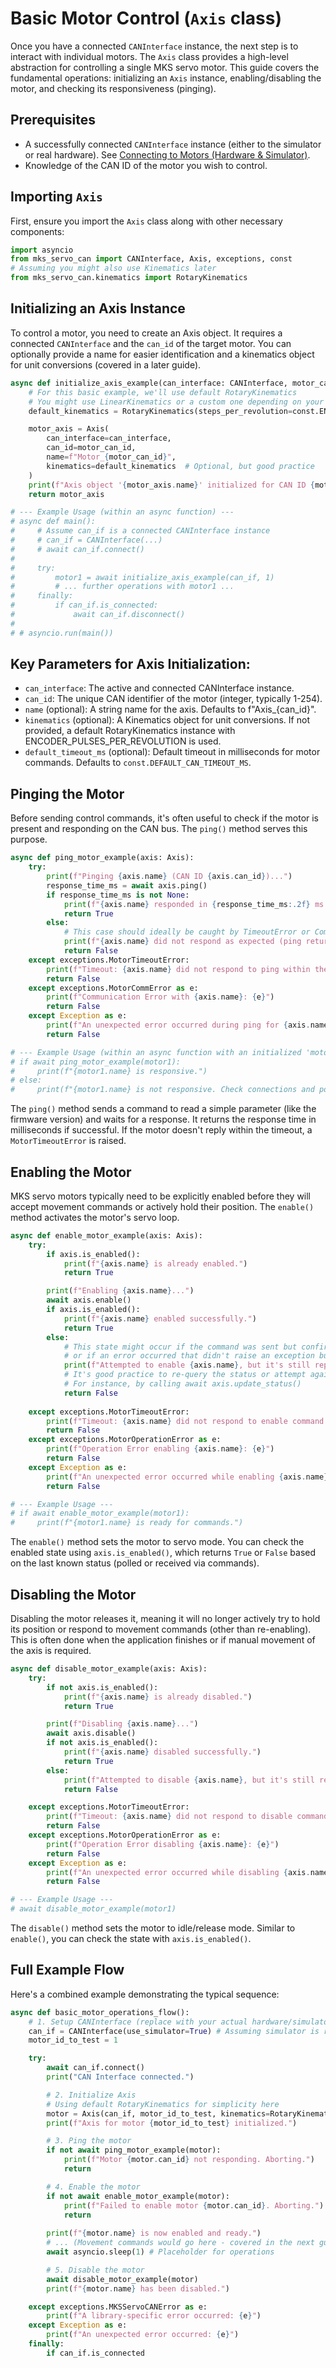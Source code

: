 # Basic Motor Control (`Axis` class)

Once you have a connected `CANInterface` instance, the next step is to interact with individual motors. The `Axis` class provides a high-level abstraction for controlling a single MKS servo motor. This guide covers the fundamental operations: initializing an `Axis` instance, enabling/disabling the motor, and checking its responsiveness (pinging).

## Prerequisites

* A successfully connected `CANInterface` instance (either to the simulator or real hardware). See [Connecting to Motors (Hardware & Simulator)](./connecting.md).
* Knowledge of the CAN ID of the motor you wish to control.

## Importing `Axis`

First, ensure you import the `Axis` class along with other necessary components:

```python
import asyncio
from mks_servo_can import CANInterface, Axis, exceptions, const
# Assuming you might also use Kinematics later
from mks_servo_can.kinematics import RotaryKinematics
```

## Initializing an Axis Instance
To control a motor, you need to create an Axis object. It requires a connected `CANInterface` and the `can_id` of the target motor. You can optionally provide a name for easier identification and a kinematics object for unit conversions (covered in a later guide).

```python
async def initialize_axis_example(can_interface: CANInterface, motor_can_id: int):
    # For this basic example, we'll use default RotaryKinematics
    # You might use LinearKinematics or a custom one depending on your setup
    default_kinematics = RotaryKinematics(steps_per_revolution=const.ENCODER_PULSES_PER_REVOLUTION)

    motor_axis = Axis(
        can_interface=can_interface,
        can_id=motor_can_id,
        name=f"Motor_{motor_can_id}",
        kinematics=default_kinematics  # Optional, but good practice
    )
    print(f"Axis object '{motor_axis.name}' initialized for CAN ID {motor_axis.can_id}.")
    return motor_axis

# --- Example Usage (within an async function) ---
# async def main():
#     # Assume can_if is a connected CANInterface instance
#     # can_if = CANInterface(...)
#     # await can_if.connect()
#
#     try:
#         motor1 = await initialize_axis_example(can_if, 1)
#         # ... further operations with motor1 ...
#     finally:
#         if can_if.is_connected:
#             await can_if.disconnect()
#
# # asyncio.run(main())
```

## Key Parameters for Axis Initialization:
* `can_interface`: The active and connected CANInterface instance.
* `can_id`: The unique CAN identifier of the motor (integer, typically 1-254).
* `name` (optional): A string name for the axis. Defaults to f"Axis_{can_id}".
* `kinematics` (optional): A Kinematics object for unit conversions. If not provided, a default RotaryKinematics instance with ENCODER_PULSES_PER_REVOLUTION is used. 
* `default_timeout_ms` (optional): Default timeout in milliseconds for motor commands. Defaults to `const.DEFAULT_CAN_TIMEOUT_MS`. 

## Pinging the Motor
Before sending control commands, it's often useful to check if the motor is present and responding on the CAN bus. The `ping()` method serves this purpose.
```python
async def ping_motor_example(axis: Axis):
    try:
        print(f"Pinging {axis.name} (CAN ID {axis.can_id})...")
        response_time_ms = await axis.ping()
        if response_time_ms is not None:
            print(f"{axis.name} responded in {response_time_ms:.2f} ms.")
            return True
        else:
            # This case should ideally be caught by TimeoutError or CommError
            print(f"{axis.name} did not respond as expected (ping returned None).")
            return False
    except exceptions.MotorTimeoutError:
        print(f"Timeout: {axis.name} did not respond to ping within the timeout period.")
        return False
    except exceptions.MotorCommError as e:
        print(f"Communication Error with {axis.name}: {e}")
        return False
    except Exception as e:
        print(f"An unexpected error occurred during ping for {axis.name}: {e}")
        return False

# --- Example Usage (within an async function with an initialized 'motor1' Axis object) ---
# if await ping_motor_example(motor1):
#     print(f"{motor1.name} is responsive.")
# else:
#     print(f"{motor1.name} is not responsive. Check connections and power.")
```
The `ping()` method sends a command to read a simple parameter (like the firmware version) and waits for a response. It returns the response time in milliseconds if successful. If the motor doesn't reply within the timeout, a `MotorTimeoutError` is raised.

## Enabling the Motor
MKS servo motors typically need to be explicitly enabled before they will accept movement commands or actively hold their position. The `enable()` method activates the motor's servo loop.
```python
async def enable_motor_example(axis: Axis):
    try:
        if axis.is_enabled():
            print(f"{axis.name} is already enabled.")
            return True

        print(f"Enabling {axis.name}...")
        await axis.enable()
        if axis.is_enabled():
            print(f"{axis.name} enabled successfully.")
            return True
        else:
            # This state might occur if the command was sent but confirmation wasn't processed correctly
            # or if an error occurred that didn't raise an exception but prevented enabling.
            print(f"Attempted to enable {axis.name}, but it's still reported as disabled.")
            # It's good practice to re-query the status or attempt again if necessary.
            # For instance, by calling await axis.update_status()
            return False
            
    except exceptions.MotorTimeoutError:
        print(f"Timeout: {axis.name} did not respond to enable command.")
        return False
    except exceptions.MotorOperationError as e:
        print(f"Operation Error enabling {axis.name}: {e}")
        return False
    except Exception as e:
        print(f"An unexpected error occurred while enabling {axis.name}: {e}")
        return False

# --- Example Usage ---
# if await enable_motor_example(motor1):
#     print(f"{motor1.name} is ready for commands.")
```
The `enable()` method sets the motor to servo mode. You can check the enabled state using `axis.is_enabled()`, which returns `True` or `False` based on the last known status (polled or received via commands).

## Disabling the Motor
Disabling the motor releases it, meaning it will no longer actively try to hold its position or respond to movement commands (other than re-enabling). This is often done when the application finishes or if manual movement of the axis is required.
```python
async def disable_motor_example(axis: Axis):
    try:
        if not axis.is_enabled():
            print(f"{axis.name} is already disabled.")
            return True

        print(f"Disabling {axis.name}...")
        await axis.disable()
        if not axis.is_enabled():
            print(f"{axis.name} disabled successfully.")
            return True
        else:
            print(f"Attempted to disable {axis.name}, but it's still reported as enabled.")
            return False

    except exceptions.MotorTimeoutError:
        print(f"Timeout: {axis.name} did not respond to disable command.")
        return False
    except exceptions.MotorOperationError as e:
        print(f"Operation Error disabling {axis.name}: {e}")
        return False
    except Exception as e:
        print(f"An unexpected error occurred while disabling {axis.name}: {e}")
        return False

# --- Example Usage ---
# await disable_motor_example(motor1)
```

The `disable()` method sets the motor to idle/release mode. Similar to `enable()`, you can check the state with `axis.is_enabled()`.
## Full Example Flow
Here's a combined example demonstrating the typical sequence:
```python
async def basic_motor_operations_flow():
    # 1. Setup CANInterface (replace with your actual hardware/simulator setup)
    can_if = CANInterface(use_simulator=True) # Assuming simulator is running
    motor_id_to_test = 1

    try:
        await can_if.connect()
        print("CAN Interface connected.")

        # 2. Initialize Axis
        # Using default RotaryKinematics for simplicity here
        motor = Axis(can_if, motor_id_to_test, kinematics=RotaryKinematics())
        print(f"Axis for motor {motor_id_to_test} initialized.")

        # 3. Ping the motor
        if not await ping_motor_example(motor):
            print(f"Motor {motor.can_id} not responding. Aborting.")
            return

        # 4. Enable the motor
        if not await enable_motor_example(motor):
            print(f"Failed to enable motor {motor.can_id}. Aborting.")
            return
        
        print(f"{motor.name} is now enabled and ready.")
        # ... (Movement commands would go here - covered in the next guide) ...
        await asyncio.sleep(1) # Placeholder for operations

        # 5. Disable the motor
        await disable_motor_example(motor)
        print(f"{motor.name} has been disabled.")

    except exceptions.MKSServoCANError as e:
        print(f"A library-specific error occurred: {e}")
    except Exception as e:
        print(f"An unexpected error occurred: {e}")
    finally:
        if can_if.is_connected

```
